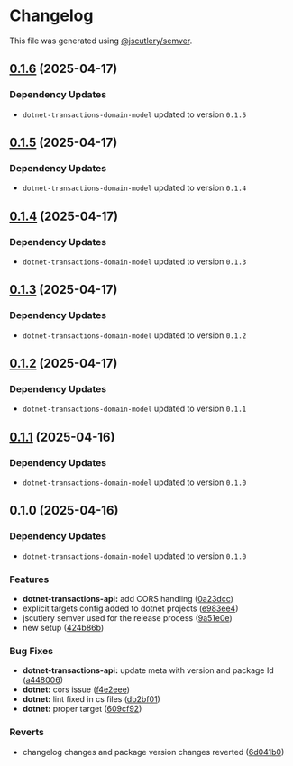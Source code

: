 # Changelog

This file was generated using [@jscutlery/semver](https://github.com/jscutlery/semver).

## [0.1.6](https://github.com/push-based/nx-multilanguage-repo/compare/dotnet-transactions-api@0.1.5...dotnet-transactions-api@0.1.6) (2025-04-17)

### Dependency Updates

* `dotnet-transactions-domain-model` updated to version `0.1.5`
## [0.1.5](https://github.com/push-based/nx-multilanguage-repo/compare/dotnet-transactions-api@0.1.4...dotnet-transactions-api@0.1.5) (2025-04-17)

### Dependency Updates

* `dotnet-transactions-domain-model` updated to version `0.1.4`
## [0.1.4](https://github.com/push-based/nx-multilanguage-repo/compare/dotnet-transactions-api@0.1.3...dotnet-transactions-api@0.1.4) (2025-04-17)

### Dependency Updates

* `dotnet-transactions-domain-model` updated to version `0.1.3`
## [0.1.3](https://github.com/push-based/nx-multilanguage-repo/compare/dotnet-transactions-api@0.1.2...dotnet-transactions-api@0.1.3) (2025-04-17)

### Dependency Updates

* `dotnet-transactions-domain-model` updated to version `0.1.2`
## [0.1.2](https://github.com/push-based/nx-multilanguage-repo/compare/dotnet-transactions-api@0.1.1...dotnet-transactions-api@0.1.2) (2025-04-17)

### Dependency Updates

* `dotnet-transactions-domain-model` updated to version `0.1.1`
## [0.1.1](https://github.com/push-based/nx-multilanguage-repo/compare/dotnet-transactions-api@0.1.0...dotnet-transactions-api@0.1.1) (2025-04-16)

### Dependency Updates

* `dotnet-transactions-domain-model` updated to version `0.1.0`
## 0.1.0 (2025-04-16)

### Dependency Updates

* `dotnet-transactions-domain-model` updated to version `0.1.0`

### Features

* **dotnet-transactions-api:** add CORS handling ([0a23dcc](https://github.com/push-based/nx-multilanguage-repo/commit/0a23dcc1d02094d23e08f9be7b8c8bc6d883ef94))
* explicit targets config added to dotnet projects ([e983ee4](https://github.com/push-based/nx-multilanguage-repo/commit/e983ee4f9dd1373d2793f693346854c4b637b157))
* jscutlery semver used for the release process ([9a51e0e](https://github.com/push-based/nx-multilanguage-repo/commit/9a51e0ef6a9462e9950cc4fd378871e50c856445))
* new setup ([424b86b](https://github.com/push-based/nx-multilanguage-repo/commit/424b86b3834842918f141c691fce0040a25dbf92))


### Bug Fixes

* **dotnet-transactions-api:** update meta with version and package Id ([a448006](https://github.com/push-based/nx-multilanguage-repo/commit/a44800627a12cca83e5af5187bdb80508c7381b4))
* **dotnet:** cors issue ([f4e2eee](https://github.com/push-based/nx-multilanguage-repo/commit/f4e2eee57b666b4b330443c1a209242bd507e389))
* **dotnet:** lint fixed in cs files ([db2bf01](https://github.com/push-based/nx-multilanguage-repo/commit/db2bf01304fa23d6ef76705c96499fd81544081c))
* **dotnet:** proper target ([609cf92](https://github.com/push-based/nx-multilanguage-repo/commit/609cf922948b3a66860ac6e67d58d4df461c1144))


### Reverts

* changelog changes and package version changes reverted ([6d041b0](https://github.com/push-based/nx-multilanguage-repo/commit/6d041b082dcdc1becba13abc5e5a5a1fe1f18db7))
